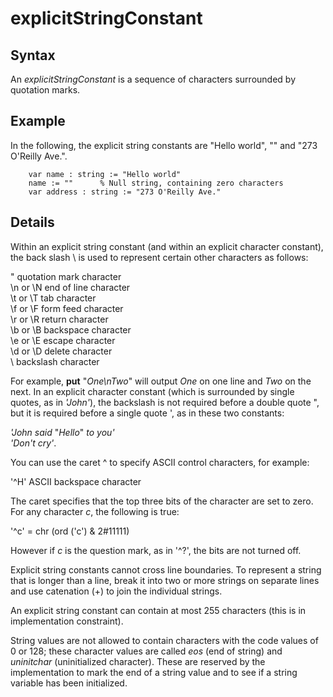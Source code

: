 
# explicitStringConstant

## Syntax
An _explicitStringConstant_ is a sequence of characters surrounded by quotation marks.

## Example
In the following, the explicit string constants are "Hello world", "" and "273 O'Reilly Ave.".

        var name : string := "Hello world"
        name := ""      % Null string, containing zero characters
        var address : string := "273 O'Reilly Ave."
## Details
Within an explicit string constant (and within an explicit character constant), the back slash \ is used to represent certain other characters as follows:


\"     quotation mark character  
\n or \N   end of line character  
\t or \T   tab character  
\f or \F   form feed character  
\r or \R   return character  
\b or \B   backspace character  
\e or \E   escape character  
\d or \D   delete character  
\\     backslash character  


For example, **put** "_One\nTwo_" will output _One_ on one line and _Two_ on the next. In an explicit character constant (which is surrounded by single quotes, as in _'John'_), the backslash is not required before a double quote ", but it is required before a single quote ', as in these two constants:


_'John said_ "_Hello_" _to you'_  
_'Don\'t cry'_.  


You can use the caret ^ to specify ASCII control characters, for example:


'^H'   ASCII backspace character  


The caret specifies that the top three bits of the character are set to zero. For any character _c_, the following is true:


'^c' = chr (ord ('c') & 2#11111)  


However if _c_ is the question mark, as in '^?', the bits are not turned off.

Explicit string constants cannot cross line boundaries. To represent a string that is longer than a line, break it into two or more strings on separate lines and use catenation (+) to join the individual strings.

An explicit string constant can contain at most 255 characters (this is in implementation constraint).

String values are not allowed to contain characters with the code values of 0 or 128; these character values are called _eos_ (end of string) and _uninitchar_ (uninitialized character). These are reserved by the implementation to mark the end of a string value and to see if a string variable has been initialized.

